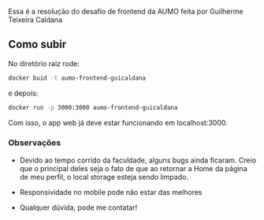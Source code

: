 Essa é a resolução do desafio  de frontend da AUMO feita por Guilherme Teixeira Caldana

## Como subir

No diretório raiz rode:

```bash
docker buid -t aumo-frontend-guicaldana
```

e depois:
```bash
docker run -p 3000:3000 aumo-frontend-guicaldana
```
Com isso, o app web já deve estar funcionando em localhost:3000.

### Observações
- Devido ao tempo corrido da faculdade, alguns bugs ainda ficaram. Creio que o principal deles seja o fato de que ao retornar a Home da página de meu perfil, o local storage esteja sendo limpado.
- Responsividade no mobile pode não estar das melhores



- Qualquer dúvida, pode me contatar!
